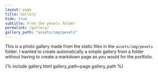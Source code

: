 ```yaml
---
layout: page
title: Gallery
hide: true
subtitle: From the pexels folder
permalink: /gallery/
gallery_path: "assets/img/pexels"
---
```


This is a photo gallery made from the static files in the `assets/img/pexels` folder. 
I wanted to create automatically a simple gallery from a folder without having to create a markdown page as you would for the portfolio.


{% include gallery.html gallery_path=page.gallery_path %}